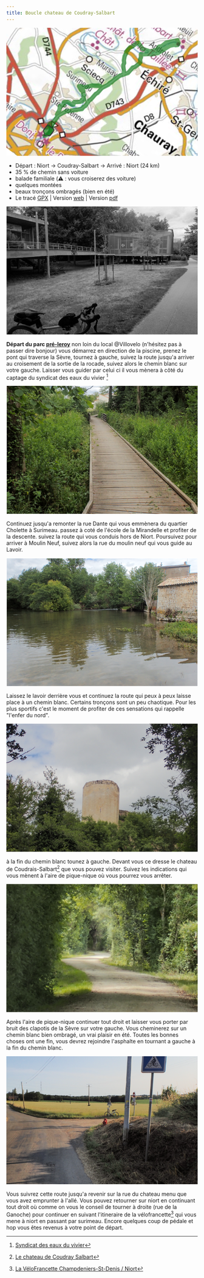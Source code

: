 ```yaml
---
title: Boucle chateau de Coudray-Salbart
---
```


![carte_balade_02](./images/balade_02_carte.png)

- Départ : Niort -> Coudray-Salbart -> Arrivé : Niort (24 km)
- 35 % de chemin sans voiture
- balade familiale (⚠️ : vous croiserez des voiture)
- quelques montées
- beaux tronçons ombragés (bien en été)
- Le tracé [GPX](https://villovelo.github.io/balade_2020/gpx/balade_02.gpx) | Version [web](https://villovelo.github.io/balade_2020/balade_02.html?source=pdf) | Version [pdf](https://villovelo.github.io/balade_2020/balade_02.pdf)

![pre-leroy](./images/balade_02_pre-leroy.png)

**Départ du parc [pré-leroy](https://www.vivre-a-niort.com/fr/cadre-de-vie/environnement/parcs-et-jardins/parc-de-pre-leroy/index.html)** non loin du local @Villovelo (n'hésitez pas à passer dire bonjour) vous démarrez en direction de la piscine, prenez le pont qui traverse la Sèvre, tournez à gauche, suivez la route jusqu'a arriver au croisement de la sortie de la rocade, suivez alors le chemin blanc sur votre gauche. Laisser vous guider par celui ci il vous mènera à côté du captage du syndicat des eaux du vivier [^1]

![syndcat](./images/balade_02_syndicat.png)

Continuez jusqu'a remonter la rue Dante qui vous emmènera du quartier Cholette à Surimeau. passez à coté de l'école de la Mirandelle et profiter de la descente. suivez la route qui vous conduis hors de Niort. Poursuivez pour arriver à Moulin Neuf, suivez alors la rue du moulin neuf qui vous guide au Lavoir.

![lavoir](./images/balade_02_lavoir.png)

Laissez le lavoir derrière vous et continuez la route qui peux à peux laisse place à un chemin blanc. Certains tronçons sont un peu chaotique. Pour les plus sportifs c'est le moment de profiter de ces sensations qui rappelle "l'enfer du nord".

![chateau](./images/balade_02_coudray.png)

à la fin du chemin blanc tounez à gauche. Devant vous ce dresse le chateau de Coudrais-Salbart[^2] que vous pouvez visiter. Suivez les indications qui vous mènent à l'aire de pique-nique où vous pourrez vous arrêter.

![retour](./images/balade_02_route.png)

Après l'aire de pique-nique continuer tout droit et laisser vous porter par bruit des clapotis de la Sèvre sur votre gauche. Vous cheminerez sur un chemin blanc bien ombragé, un vrai plaisir en été.
Toutes les bonnes choses ont une fin, vous devrez rejoindre l'asphalte en tournant a gauche à la fin du chemin blanc.

![retour](./images/balade_02_surimeau.png)

Vous suivrez cette route jusqu'a revenir sur la rue du chateau menu que vous avez emprunter à l'allé. Vous pouvez retourner sur niort en continuant tout droit où comme on vous le conseil de tourner à droite (rue de la Ganoche) pour continuer en suivant l'itineraire de la vélofrancette[^3] qui vous mene à niort en passant par surimeau. Encore quelques coup de pédale et hop vous êtes revenus à votre point de départ.

[^1]: [Syndicat des eaux du vivier](http://www.eaux-du-vivier.fr/fr/dou-vient-votre-eau/ressources/captages-principaux/index.html)
[^2]: [Le chateau de Coudray Salbart](https://www.coudraysalbart.fr/)
[^3]: [La VéloFrancette Champdeniers-St-Denis / Niort](https://www.lavelofrancette.com/itineraire/champdeniers-st-denis-niort)

